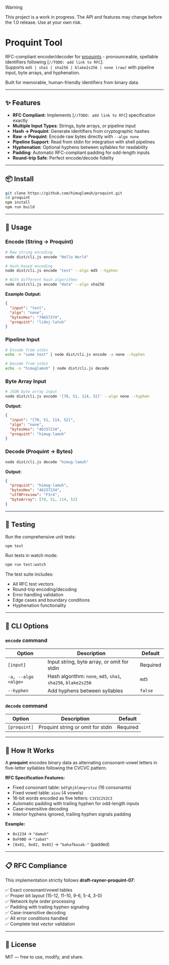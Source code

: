 > [!WARNING]
> This project is a work in progress. The API and features may change before the 1.0 release. Use at your own risk.

# Proquint Tool

RFC-compliant encoder/decoder for [proquints](https://arxiv.org/html/0901.4016) - pronounceable, spellable identifiers following [`//TODO: add link to RFC`].  
Supports `md5 | sha1 | sha256 | blake2s256 | none (raw)` with pipeline input, byte arrays, and hyphenation.

Built for memorable, human-friendly identifiers from binary data.

---

## ✨ Features

- **RFC Compliant**: Implements [`//TODO: add link to RFC`] specification exactly
- **Multiple Input Types**: Strings, byte arrays, or pipeline input
- **Hash → Proquint**: Generate identifiers from cryptographic hashes
- **Raw → Proquint**: Encode raw bytes directly with `--algo none`
- **Pipeline Support**: Read from stdin for integration with shell pipelines
- **Hyphenation**: Optional hyphens between syllables for readability
- **Padding**: Automatic RFC-compliant padding for odd-length inputs
- **Round-trip Safe**: Perfect encode/decode fidelity

---

## 📦 Install

```bash
git clone https://github.com/himuglamuh/proquint.git
cd proquint
npm install
npm run build
```

---

## 🚀 Usage

### Encode (String → Proquint)

```bash
# Raw string encoding
node dist/cli.js encode "Hello World"

# Hash-based encoding
node dist/cli.js encode "test" --algo md5 --hyphen

# With different hash algorithms
node dist/cli.js encode "data" --algo sha256
```

**Example Output:**
```json
{
  "input": "test",
  "algo": "none",
  "bytesHex": "74657374",
  "proquint": "lidoj-latuh"
}
```

### Pipeline Input

```bash
# Encode from stdin
echo -n "some text" | node dist/cli.js encode -a none --hyphen

# Decode from stdin  
echo -n "himuglamuh" | node dist/cli.js decode
```

### Byte Array Input

```bash
# JSON byte array input
node dist/cli.js encode '[70, 51, 114, 52]' --algo none --hyphen
```

**Output:**
```json
{
  "input": "[70, 51, 114, 52]",
  "algo": "none", 
  "bytesHex": "46337234",
  "proquint": "himug-lamuh"
}
```

### Decode (Proquint → Bytes)

```bash
node dist/cli.js decode "himug-lamuh"
```

**Output:**
```json
{
  "proquint": "himug-lamuh",
  "bytesHex": "46337234",
  "utf8Preview": "F3r4",
  "byteArray": [70, 51, 114, 52]
}
```

---

## 🧪 Testing

Run the comprehensive unit tests:

```bash
npm test
```

Run tests in watch mode:

```bash
npm run test:watch
```

The test suite includes:
- All RFC test vectors
- Round-trip encoding/decoding
- Error handling validation
- Edge cases and boundary conditions
- Hyphenation functionality

---

## 🔧 CLI Options

### `encode` command

| Option | Description | Default |
|--------|-------------|---------|
| `[input]` | Input string, byte array, or omit for stdin | Required |
| `-a, --algo <algo>` | Hash algorithm: `none`, `md5`, `sha1`, `sha256`, `blake2s256` | `md5` |
| `--hyphen` | Add hyphens between syllables | `false` |

### `decode` command

| Option | Description | Default |
|--------|-------------|---------|
| `[proquint]` | Proquint string or omit for stdin | Required |

---

## 🧠 How It Works

A **proquint** encodes binary data as alternating consonant-vowel letters in five-letter syllables following the CVCVC pattern.

**RFC Specification Features:**
- Fixed consonant table: `bdfghjklmnprstvz` (16 consonants)
- Fixed vowel table: `aiou` (4 vowels)  
- 16-bit words encoded as five letters: `C1V1C2V2C3`
- Automatic padding with trailing hyphen for odd-length inputs
- Case-insensitive decoding
- Interior hyphens ignored, trailing hyphen signals padding

**Example:**
- `0x1234` → `"damuh"`
- `0xF00D` → `"zabat"`  
- `[0x01, 0x02, 0x03]` → `"bahafbasab-"` (padded)

---

## 📋 RFC Compliance

This implementation strictly follows **draft-rayner-proquint-07**:

✅ Exact consonant/vowel tables  
✅ Proper bit layout (15-12, 11-10, 9-6, 5-4, 3-0)  
✅ Network byte order processing  
✅ Padding with trailing hyphen signaling  
✅ Case-insensitive decoding  
✅ All error conditions handled  
✅ Complete test vector validation  

---

## 📜 License

MIT — free to use, modify, and share.
